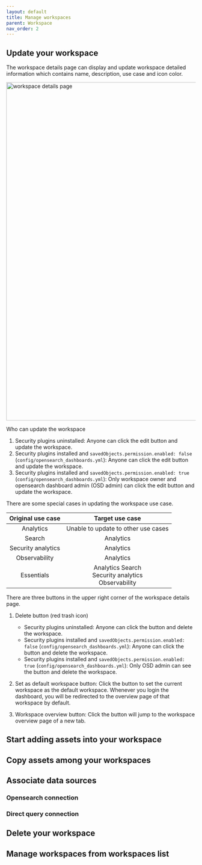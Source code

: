 ```yaml
---
layout: default
title: Manage workspaces
parent: Workspace
nav_order: 2
---
```


## Update your workspace

The workspace details page can display and update workspace detailed information which contains name, description, use case and icon color.  

<img src="{{site.url}}{{site.baseurl}}/images/workspace/management-workspace/workspace-details-page.png" alt="workspace details page" width="900" />

Who can update the workspace
1. Security plugins uninstalled: Anyone can click the edit button and update the workspace.
2. Security plugins installed and `savedObjects.permission.enabled: false` (`config/opensearch_dashboards.yml`): Anyone can click the edit button and update the workspace.
3. Security plugins installed and `savedObjects.permission.enabled: true` (`config/opensearch_dashboards.yml`): Only workspace owner and opensearch dashboard admin (OSD admin) can click the edit button and update the workspace.


There are some special cases in updating the workspace use case.

Original use case | Target use case |
:---: | :---: 
Analytics  | Unable to update to other use cases
Search  | Analytics
Security analytics  | Analytics
Observability  | Analytics
Essentials  |    Analytics Search<br> Security analytics<br> Observability

There are three buttons in the upper right corner of the workspace details page.
1. Delete button (red trash icon)
    - Security plugins uninstalled: Anyone can click the button and delete the workspace.
    - Security plugins installed and `savedObjects.permission.enabled: false` (`config/opensearch_dashboards.yml`): Anyone can click the button and delete the workspace.
    - Security plugins installed and `savedObjects.permission.enabled: true` (`config/opensearch_dashboards.yml`): Only OSD admin can see the button and delete the workspace.

2. Set as default workspace button: Click the button to set the current workspace as the default workspace. Whenever you login the dashboard, you will be redirected to the overview page of that workspace by default.
3. Workspace overview button: Click the button will jump to the workspace overview page of a new tab.

## Start adding assets into your workspace

## Copy assets among your workspaces

## Associate data sources

### Opensearch connection

### Direct query connection

## Delete your workspace

## Manage workspaces from workspaces list